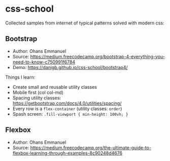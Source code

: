 # css-school

Collected samples from internet of typical patterns solved with modern css:

## Bootstrap

- Author: Ohans Emmanuel
- Source: https://medium.freecodecamp.org/bootstrap-4-everything-you-need-to-know-c750991f6784
- Demo: https://danigb.github.io/css-school/bootstrap4/

Things I learn:

- Create small and reusable utility classes
- Mobile first (col col-md)
- Spacing utility classes: https://getbootstrap.com/docs/4.0/utilities/spacing/
- Every row is a `flex-container` (utility classes: `order`)
- Spash screen: `.fill-viewport { min-height: 100vh; }`

## Flexbox

- Author: Ohans Emmanuel
- Source: https://medium.freecodecamp.org/the-ultimate-guide-to-flexbox-learning-through-examples-8c90248d4676

